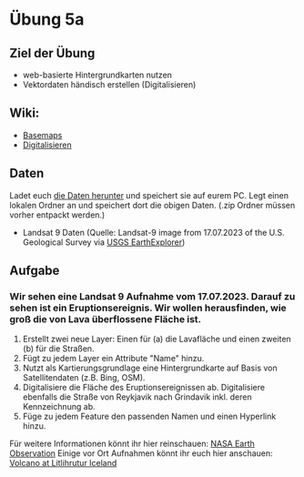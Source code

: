 # Übung 5a
## Ziel der Übung
* web-basierte Hintergrundkarten nutzen
* Vektordaten händisch erstellen (Digitalisieren)

## Wiki:
* [Basemaps](https://courses.gistools.geog.uni-heidelberg.de/giscience/gis-einfuehrung/wikis/qgis-Basemaps)
* [Digitalisieren](https://courses.gistools.geog.uni-heidelberg.de/giscience/gis-einfuehrung/wikis/qgis-Digitalisierung)

## Daten
Ladet euch [die Daten herunter](exercise_05a_data_iceland.zip) und speichert sie auf eurem PC. Legt einen lokalen Ordner an und speichert dort die obigen Daten. (.zip Ordner müssen vorher entpackt werden.)
* Landsat 9 Daten (Quelle: Landsat-9 image from 17.07.2023 of the U.S. Geological Survey via [USGS EarthExplorer](https://earthexplorer.usgs.gov/))

## Aufgabe
### Wir sehen eine Landsat 9 Aufnahme vom 17.07.2023. Darauf zu sehen ist ein Eruptionsereignis. Wir wollen herausfinden, wie groß die von Lava überflossene Fläche ist.

1. Erstellt zwei neue Layer: Einen für (a) die Lavafläche und einen zweiten (b) für die Straßen.
2. Fügt zu jedem Layer ein Attribute "Name" hinzu.
3. Nutzt als Kartierungsgrundlage eine Hintergrundkarte auf Basis von Satellitendaten (z.B. Bing, OSM).
4. Digitalisiere die Fläche des Eruptionsereignissen ab. Digitalisiere ebenfalls die Straße von Reykjavik nach Grindavik inkl. deren Kennzeichnung ab.
5. Füge zu jedem Feature den passenden Namen und einen Hyperlink hinzu.

Für weitere Informationen könnt ihr hier reinschauen: [NASA Earth Observation](https://earthobservatory.nasa.gov/images/151653/lava-and-smoke-blanket-fagradalsfjall)
Einige vor Ort Aufnahmen könnt ihr euch hier anschauen: [Volcano at Litlihrutur Iceland](https://www.youtube.com/watch?time_continue=269&v=tvxbKWxmfXk&embeds_referring_euri=https%3A%2F%2Fwww.bing.com%2F&embeds_referring_origin=https%3A%2F%2Fwww.bing.com&source_ve_path=MTM5MTE3LDEzOTExNywyMzg1MQ&feature=emb_title)
